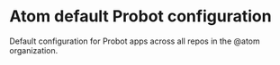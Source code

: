 # Atom default Probot configuration

Default configuration for Probot apps across all repos in the @atom organization.
